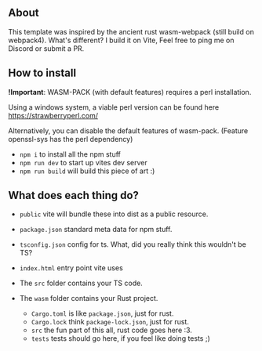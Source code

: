 ## About
This template was inspired by the ancient rust wasm-webpack (still build on webpack4). What's different? I build it on Vite, Feel free to ping me on Discord or submit a PR. 

## How to install
**!Important**: WASM-PACK (with default features) requires a perl installation.

Using a windows system, a viable perl version can be found here https://strawberryperl.com/

Alternatively, you can disable the default features of wasm-pack. (Feature openssl-sys has the perl dependency)

* `npm i` to install all the npm stuff
* `npm run dev` to start up vites dev server
* `npm run build` will build this piece of art :)

## What does each thing do?

* `public` vite will bundle these into dist as a public resource.

* `package.json` standard meta data for npm stuff.

* `tsconfig.json` config for ts. What, did you really think this wouldn't be TS? 

* `index.html` entry point vite uses

* The `src` folder contains your TS code.

* The `wasm` folder contains your Rust project.
    * `Cargo.toml` is like `package.json`, just for rust.
    * `Cargo.lock` think `package-lock.json`, just for rust.
    * `src` the fun part of this all, rust code goes here :3.
    * `tests` tests should go here, if you feel like doing tests ;)
